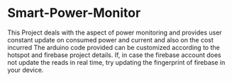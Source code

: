 # Smart-Power-Monitor
This Project deals with the aspect of power monitoring and provides user constant update on consumed power and current and also on the cost incurred
The arduino code provided can be customized according to the hotspot and firebase project details.
If, in case the firebase account does not update the reads in real time, try updating the fingerprint of firebase in your device.

